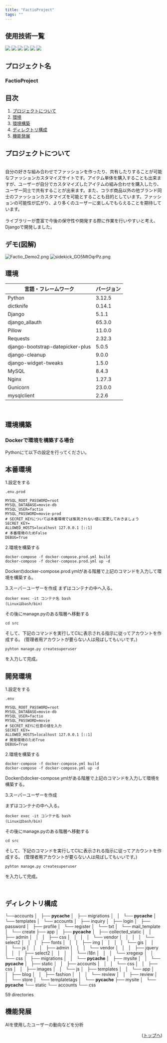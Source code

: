 ```yaml
---
title: "FactioProject"
tags: ""
---
```


<div id="top"></div>

## 使用技術一覧
<!-- シールド一覧 -->
<!-- 該当するプロジェクトの中から任意のものを選ぶ-->
<p style="display: inline">
  <!-- バックエンドのフレームワーク一覧 -->
  <img src="https://img.shields.io/badge/-Django-092E20.svg?logo=django&style=for-the-badge">
  <!-- バックエンドの言語一覧 -->
  <img src="https://img.shields.io/badge/-Python-F2C63C.svg?logo=python&style=for-the-badge">
<img src="https://img.shields.io/badge/-Javascript-F7DF1E.svg?logo=javascript&style=for-the-badge">
<img src="https://img.shields.io/badge/-Html5-E34F26.svg?logo=html5&style=for-the-badge">
<img src="https://img.shields.io/badge/-Css3-1572B6.svg?logo=css3&style=for-the-badge">
  <img src="https://img.shields.io/badge/-Bootstrap-563D7C.svg?logo=bootstrap&style=for-the-badge">
</p>


## プロジェクト名
### FactioProject

## 目次

1. [プロジェクトについて](#プロジェクトについて)
2. [環境](#環境)
3. [環境構築](#環境構築)
4. [ディレクトリ構成](ディレクトリ構成)
5. [機能発展](#機能発展)



## プロジェクトについて
<br>
自分の好きな組み合わせでファッションを作ったり、共有したりすることが可能なファッションカスタマイズサイトです。アイテム単体を購入することも出来ますが、ユーザーが自分でカスタマイズしたアイテムの組み合わせを購入したり、ユーザー同士で共有することが出来ます。また、コラボ商品以外の他ブランド同士のファッションカスタマイズを可能とすることも目的としています。ファッションの可能性が広がり、より多くのユーザーに楽しんでもらえることを期待しています。
<br><br>ライブラリーが豊富で今後の保守性や開発する際に作業を行いやすいと考え、Djangoで開発しました。</br>


## デモ(図解)
![Factio_Demo2.png](https://boostnote.io/api/teams/ZiDFKbzPj/files/6961a23674c2f79d2c2233c0c35ed3f9179c3d8d9cea3a77d21d2dbed35f9332-Factio_Demo2.png)
![sidekick_GO5MtOqrPz.png](https://boostnote.io/api/teams/ZiDFKbzPj/files/71076c61fbceaa292946cff9cf9f19048c222a60a2ca66ae0d873177abbea345-sidekick_GO5MtOqrPz.png)


## 環境

<!-- 言語、フレームワーク、ミドルウェア、インフラの一覧とバージョンを記載 -->

| 言語・フレームワーク  | バージョン |
| --------------------- | ---------- |
| Python                | 3.12.5     |
| dictknife             | 0.14.1     |
| Django                | 5.1.1      |
| django_allauth        | 65.3.0     |
| Pillow                | 11.0.0     |
| Requests              | 2.32.3     |
| django-bootstrap-datepicker-plus   | 5.0.5  |
| django-cleanup        | 9.0.0      |
| django-widget-tweaks  | 1.5.0      |
| MySQL                 | 8.4.3      |
| Nginx                 | 1.27.3     |
| Gunicorn              | 23.0.0     |
| mysqlclient|2.2.6|


<br>

## 環境構築
### Dockerで環境を構築する場合
Pythonにて以下の設定を行ってください。
## 本番環境
1.設定をする

```
.env.prod

MYSQL_ROOT_PASSWORD=root
MYSQL_DATABASE=movie-db
MYSQL_USER=factio
MYSQL_PASSWORD=movie-prod
# SECRET_KEYについては本番環境では推測されない値に変更しておきましょう
SECRET_KEY=
ALLOWED_HOSTS=localhost 127.0.0.1 [::1]
# 本番環境のためFalse
DEBUG=True
```
2.環境を構築する

```
docker-compose -f docker-compose.prod.yml build
docker-compose -f docker-compose.prod.yml up -d
```

Dockerのdocker-compose.prod.ymlがある階層で上記のコマンドを入力して環境を構築する。


3.スーパーユーザーを作成
まずはコンテナの中へ入る。
```
docker exec -it コンテナ名 bash
(Linuxはbash/bin)
```
その後にmanage.pyのある階層へ移動する
```
cd src
```
そして、下記のコマンドを実行してCIに表示される指示に従ってアカウントを作成する。
(管理者用アカウントが要らない人は飛ばしてもいいです。)
```
pyhton manage.py createsuperuser
```

を入力して完成。


 ## 開発環境
1.設定をする

```
.env

MYSQL_ROOT_PASSWORD=root
MYSQL_DATABASE=movie-db
MYSQL_USER=factio
MYSQL_PASSWORD=movie
# SECRET_KEYに任意の値を入力
SECRET_KEY=
ALLOWED_HOSTS=localhost 127.0.0.1 [::1]
# 開発環境のためTrue
DEBUG=True
```

2.環境を構築する

```
docker-compose -f docker-compose.yml build
docker-compose -f docker-compose.yml up -d
```

Dockerのdocker-compose.ymlがある階層で上記のコマンドを入力して環境を構築する。


3.スーパーユーザーを作成

まずはコンテナの中へ入る。
```
docker exec -it コンテナ名 bash
(Linuxはbash/bin)
```
その後にmanage.pyのある階層へ移動する
```
cd src
```
そして、下記のコマンドを実行してCIに表示される指示に従ってアカウントを作成する。
(管理者用アカウントが要らない人は飛ばしてもいいです。)
```
pyhton manage.py createsuperuser
```

を入力して完成。

<br>

## ディレクトリ構成

└──accounts
    │   ├── __pycache__
    │   ├── migrations
    │   │   └── __pycache__
    │   └── templates
    │       └── accounts
    │           ├── inquiry
    │           ├── login
    │           ├── password
    │           ├── profile
    │           └── register
    │               └── txt
    │                   └── mail_template
    │                       └── create
    ├── app
    │   ├── __pycache__
    │   ├── collected_static
    │   │   ├── admin
    │   │   │   ├── css
    │   │   │   │   └── vendor
    │   │   │   │       └── select2
    │   │   │   ├── fonts
    │   │   │   ├── img
    │   │   │   │   └── gis
    │   │   │   └── js
    │   │   │       ├── admin
    │   │   │       └── vendor
    │   │   │           ├── jquery
    │   │   │           ├── select2
    │   │   │           │   └── i18n
    │   │   │           └── xregexp
    │   │   └── css
    │   ├── migrations
    │   │   └── __pycache__
    │   ├── mysite
    │   │   └── __pycache__
    │   ├── static
    │   │   ├── accounts
    │   │   │   └── css
    │   │   ├── css
    │   │   ├── images
    │   │   └── js
    │   ├── templates
    │   │   └── app
    │   │       ├── blog
    │   │       ├── fashion
    │   │       │   └── review
    │   │       ├── review
    │   │       └── store
    │   └── templatetags
    │       └── __pycache__
    ├── mysite
    │   └── __pycache__
    └── static
        └── accounts
            └── css

59 directories
## 機能発展
AIを使用したユーザーの動向などを分析
<p align="right">(<a href="#top">トップへ</a>)</p>
